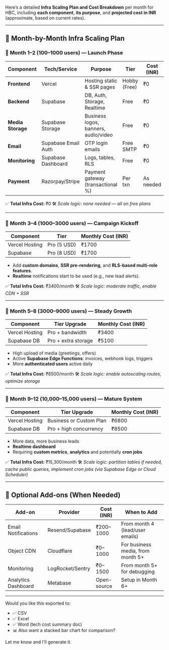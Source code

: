 Here’s a detailed **Infra Scaling Plan and Cost Breakdown** per month for HBC, including **each component**, **its purpose**, and **projected cost in INR** (approximate, based on current rates).

---

## 📅 Month-by-Month Infra Scaling Plan

### 🔹 **Month 1–2** (100–1000 users) — Launch Phase

| Component         | Tech/Service        | Purpose                              | Tier         | Cost (INR) |
| ----------------- | ------------------- | ------------------------------------ | ------------ | ---------- |
| **Frontend**      | Vercel              | Hosting static & SSR pages           | Hobby (Free) | ₹0         |
| **Backend**       | Supabase            | DB, Auth, Storage, Realtime          | Free         | ₹0         |
| **Media Storage** | Supabase Storage    | Business logos, banners, audio/video | Free         | ₹0         |
| **Email**         | Supabase Email Auth | OTP login emails                     | Free SMTP    | ₹0         |
| **Monitoring**    | Supabase Dashboard  | Logs, tables, RLS                    | Free         | ₹0         |
| **Payment**       | Razorpay/Stripe     | Payment gateway (transactional %)    | Per txn      | As needed  |

✅ **Total Infra Cost:** ₹0
🛠️ *Scale logic: none needed — all on free plans*

---

### 🔹 **Month 3–4** (1000–3000 users) — Campaign Kickoff

| Component      | Tier        | Monthly Cost (INR) |
| -------------- | ----------- | ------------------ |
| Vercel Hosting | Pro (5 USD) | ₹1700              |
| Supabase       | Pro (8 USD) | ₹1700              |

* Add **custom domains**, **SSR pre-rendering**, and **RLS-based multi-role features**.
* **Realtime** notifications start to be used (e.g., new lead alerts).

✅ **Total Infra Cost:** ₹3400/month
🛠️ *Scale logic: moderate traffic, enable CDN + SSR*

---

### 🔹 **Month 5–8** (3000–9000 users) — Steady Growth

| Component      | Tier Upgrade        | Monthly Cost (INR) |
| -------------- | ------------------- | ------------------ |
| Vercel Hosting | Pro + bandwidth     | ₹3400              |
| Supabase DB    | Pro + extra storage | ₹5100              |

* High upload of media (greetings, offers)
* Active **Supabase Edge Functions**: invoices, webhook logs, triggers
* More **authenticated users** active daily

✅ **Total Infra Cost:** ₹8500/month
🛠️ *Scale logic: enable autoscaling routes, optimize storage*

---

### 🔹 **Month 9–12** (10,000–15,000 users) — Mature System

| Component      | Tier Upgrade            | Monthly Cost (INR) |
| -------------- | ----------------------- | ------------------ |
| Vercel Hosting | Business or Custom Plan | ₹6800              |
| Supabase DB    | Pro + high concurrency  | ₹8500              |

* More data, more business leads
* **Realtime dashboard**
* Requiring **custom metrics**, **analytics** and potentially **cron jobs**

✅ **Total Infra Cost:** ₹15,300/month
🛠️ *Scale logic: partition tables if needed, cache public queries, implement cron jobs (via Supabase Edge or Cloud Scheduler)*

---

## 🔐 Optional Add-ons (When Needed)

| Add-on              | Provider         | Cost (INR)  | When to Add                       |
| ------------------- | ---------------- | ----------- | --------------------------------- |
| Email Notifications | Resend/Supabase  | ₹200–1000   | From month 4 (lead/user emails)   |
| Object CDN          | Cloudflare       | ₹0–1000     | For business media, from month 5+ |
| Monitoring          | LogRocket/Sentry | ₹0–1500     | From month 5+ for debugging       |
| Analytics Dashboard | Metabase         | Open-source | Setup in Month 6+                 |

---

Would you like this exported to:

* ✅ CSV
* ✅ Excel
* ✅ Word (tech cost summary doc)
* 📊 Also want a stacked bar chart for comparison?

Let me know and I’ll generate it.
